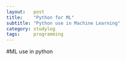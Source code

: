 ```yaml
---
layout:   post
title:    "Python for ML"
subtitle: "Python use in Machine Learning"
category: studylog
tags:     programming
---
```


#ML use in python


